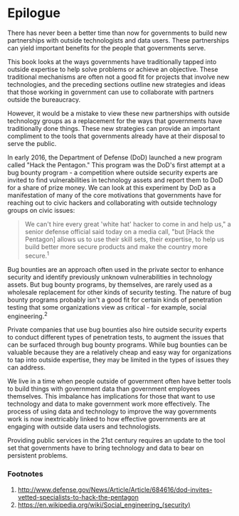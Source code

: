 # Epilogue

There has never been a better time than now for governments to build new partnerships with outside technologists and data users. These partnerships can yield important benefits for the people that governments serve. 

This book looks at the ways governments have traditionally tapped into outside expertise to help solve problems or achieve an objective. These traditional mechanisms are often not a good fit for projects that involve new technologies, and the preceding sections outline new strategies and ideas that those working in government can use to collaborate with partners outside the bureaucracy. 

However, it would be a mistake to view these new partnerships with outside technology groups as a replacement for the ways that governments have traditionally done things. These new strategies can provide an important compliment to the tools that governments already have at their disposal to serve the public.

In early 2016, the Department of Defense (DoD) launched a new program called "Hack the Pentagon." This program was the DoD's first attempt at a bug bounty program - a competition where outside security experts are invited to find vulnerabilities in technology assets and report them to DoD for a share of prize money. We can look at this experiment by DoD as a manifestation of many of the core motivations that governments have for reaching out to civic hackers and collaborating with outside technology groups on civic issues:

>We can't hire every great 'white hat' hacker to come in and help us," a senior defense official said today on a media call, "but [Hack the Pentagon] allows us to use their skill sets, their expertise, to help us build better more secure products and make the country more secure.<sup>1</sup>

Bug bounties are an approach often used in the private sector to enhance security and identify previously unknown vulnerabilities in technology assets. But bug bounty programs, by themselves, are rarely used as a wholesale replacement for other kinds of security testing. The nature of bug bounty programs probably isn't a good fit for certain kinds of penetration testing that some organizations view as critical - for example, social engineering.<sup>2</sup>

Private companies that use bug bounties also hire outside security experts to conduct different types of penetration tests, to augment the issues that can be surfaced through bug bounty programs. While bug bounties can be valuable because they are a relatively cheap and easy way for organizations to tap into outside expertise, they may be limited in the types of issues they can address.

We live in a time when people outside of government often have better tools to build things with government data than government employees themselves. This imbalance has implications for those that want to use technology and data to make government work more effectively. The process of using data and technology to improve the way governments work is now inextricably linked to how effective governments are at engaging with outside data users and technologists.

Providing public services in the 21st century requires an update to the tool set that governments have to bring technology and data to bear on persistent problems. 

### Footnotes

1. http://www.defense.gov/News/Article/Article/684616/dod-invites-vetted-specialists-to-hack-the-pentagon
2. https://en.wikipedia.org/wiki/Social_engineering_(security)